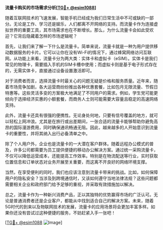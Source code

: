 **流量卡购买的市场需求分析[[TG💪+ @esim1088](https://t.me/s/esim1088)]**

随着互联网技术的飞速发展，智能手机已经成为我们日常生活中不可或缺的一部分。无论是工作、学习还是娱乐，人们都离不开网络的支持。而流量卡作为连接虚拟世界的重要工具，其市场需求也在不断增长。那么，为什么流量卡会如此受欢迎？它背后隐藏着怎样的市场逻辑呢？

首先，让我们来了解一下什么是流量卡。简单来说，流量卡就是一种为用户提供移动数据服务的卡片。它可以让你在没有Wi-Fi的情况下，通过蜂窝网络访问互联网。从功能上来看，流量卡分为两大类：实体卡和虚拟卡（eSIM）。实体卡是我们常见的物理卡，需要插入手机的SIM卡槽中使用；而虚拟卡则是基于电子形式存在的，无需实体卡，直接通过设备设置激活即可。

对于消费者而言，选择流量卡时最关心的问题无疑是价格和服务质量。近年来，随着市场竞争加剧，各大运营商纷纷推出各种优惠套餐，比如包月无限流量、节假日特惠等。这些灵活多变的方案极大地满足了不同用户的需求。例如，学生党可能更倾向于选择经济实惠的小额套餐，而商务人士则可能需要大容量且稳定的高速网络支持。

此外，流量卡还具有很强的便携性。无论身处何地，只要有信号覆盖的地方，就可以轻松上网冲浪。尤其是在旅行或出差期间，一张合适的流量卡能够帮助你避免高昂的国际漫游费用，同时确保通讯畅通无阻。因此，越来越多的人开始意识到流量卡的重要性，并将其纳入出行必备清单之中。

除了个人用户外，企业也是流量卡的一大潜在客户群体。随着远程办公模式的普及，许多公司都需要为员工提供便捷的移动办公解决方案。通过统一采购流量卡，不仅可以降低运营成本，还能提高工作效率。特别是在物流配送等行业，实时获取位置信息和订单状态对业务开展至关重要，而这离不开良好的网络环境支撑。

当然，在享受便利的同时，我们也应该注意到流量卡带来的挑战。比如，如何保障用户的隐私安全？当涉及到跨境通信时，又该如何遵守当地法律法规？这些问题都需要相关企业和政府部门给予足够的重视，并采取有效措施加以解决。

总之，流量卡作为一种新兴消费产品，正以其独特的优势赢得市场的广泛认可。无论是普通消费者还是企业客户，都能从中找到适合自己的解决方案。未来，随着5G时代的到来以及物联网技术的发展，流量卡的应用场景将会更加丰富多样。如果你还没有尝试过这种便捷的服务，不妨赶紧入手一张吧！

[[TG💪+ @esim1088](https://t.me/s/esim1088) ![Image](https://i.postimg.cc/4NQfJmqS/Snipaste-2025-05-13-00-14-12.png)]